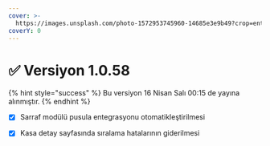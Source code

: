```yaml
---
cover: >-
  https://images.unsplash.com/photo-1572953745960-14685e3e9b49?crop=entropy&cs=srgb&fm=jpg&ixid=M3wxOTcwMjR8MHwxfHNlYXJjaHw0fHxzdW1tZXJ8ZW58MHx8fHwxNzEzMzg4NDU0fDA&ixlib=rb-4.0.3&q=85
coverY: 0
---
```


# ✅ Versiyon 1.0.58

{% hint style="success" %}
Bu versiyon 16 Nisan Salı 00:15 de yayına alınmıştır.
{% endhint %}

* [x] Sarraf modülü pusula entegrasyonu otomatikleştirilmesi
* [x] Kasa detay sayfasında sıralama hatalarının giderilmesi



